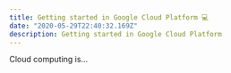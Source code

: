 ```yaml
---
title: Getting started in Google Cloud Platform 💻
date: "2020-05-29T22:40:32.169Z"
description: Getting started in Google Cloud Platform
---
```


Cloud computing is...

